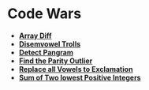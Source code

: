 # Code Wars

- **[Array Diff](https://github.com/Razeen-Shaikh/codewars/tree/main/array-diff)**
- **[Disemvowel Trolls](https://github.com/Razeen-Shaikh/codewars/tree/main/disemvowel-trolls)**
- **[Detect Pangram](https://github.com/Razeen-Shaikh/codewars/tree/main/detect-pangram)**
- **[Find the Parity Outlier](https://github.com/Razeen-Shaikh/codewars/tree/main/find-the-parity-outlier)**
- **[Replace all Vowels to Exclamation](https://github.com/Razeen-Shaikh/codewars/tree/main/replace-all-vowel-to-exclamation)**
- **[Sum of Two lowest Positive Integers](https://github.com/Razeen-Shaikh/codewars/tree/main/sum-of-two-lowest-positive-integers)**
